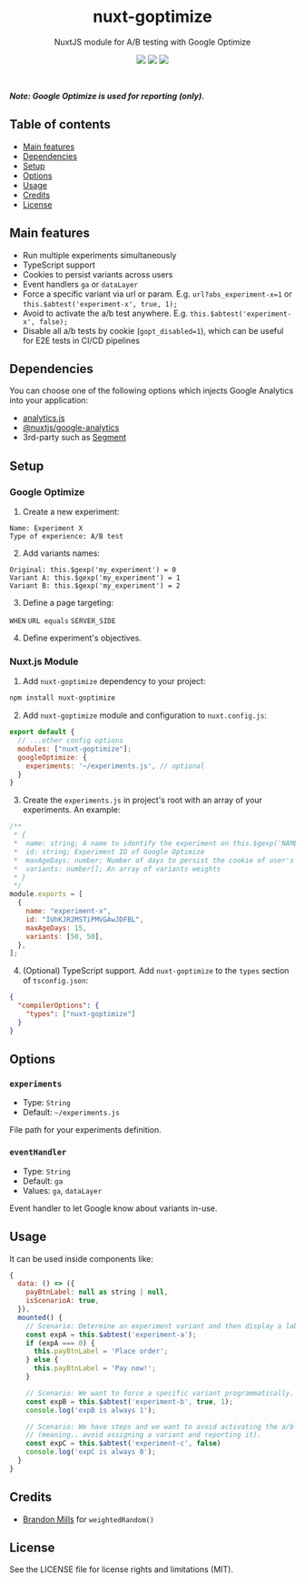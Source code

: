 <h1 align="center">
  nuxt-goptimize
</h1>
<p align="center">
  NuxtJS module for A/B testing with Google Optimize<br />
</p>

<p align="center">
  <a href="https://www.npmjs.com/package/nuxt-goptimize"><img src="https://img.shields.io/npm/v/nuxt-goptimize?style=flat-square"></a> <a href="https://www.npmjs.com/package/nuxt-goptimize"><img src="https://img.shields.io/npm/dt/nuxt-goptimize?style=flat-square"></a> <a href="#"><img src="https://img.shields.io/github/license/dogchef-be/nuxt-goptimize?style=flat-square"></a>
</p>
<br />

**_Note: Google Optimize is used for reporting (only)._**

## Table of contents

- [Main features](#main-features)
- [Dependencies](#dependencies)
- [Setup](#setup)
- [Options](#options)
- [Usage](#usage)
- [Credits](#credits)
- [License](#license)

## Main features

- Run multiple experiments simultaneously
- TypeScript support
- Cookies to persist variants across users
- Event handlers `ga` or `dataLayer`
- Force a specific variant via url or param. E.g. `url?abs_experiment-x=1` or `this.$abtest('experiment-x', true, 1);`
- Avoid to activate the a/b test anywhere. E.g. `this.$abtest('experiment-x', false);`
- Disable all a/b tests by cookie (`gopt_disabled=1`), which can be useful for E2E tests in CI/CD pipelines

## Dependencies

You can choose one of the following options which injects Google Analytics into your application:

- [analytics.js](https://developers.google.com/analytics/devguides/collection/analyticsjs)
- [@nuxtjs/google-analytics](https://github.com/nuxt-community/gooogle-analytics-module)
- 3rd-party such as [Segment](https://segment.com)

## Setup

### Google Optimize

1. Create a new experiment:

```
Name: Experiment X
Type of experience: A/B test
```

2. Add variants names:

```
Original: this.$gexp('my_experiment') = 0
Variant A: this.$gexp('my_experiment') = 1
Variant B: this.$gexp('my_experiment') = 2
```

3. Define a page targeting:

`WHEN` `URL equals` `SERVER_SIDE`

4. Define experiment's objectives.

### Nuxt.js Module

1. Add `nuxt-goptimize` dependency to your project:

```bash
npm install nuxt-goptimize
```

2. Add `nuxt-goptimize` module and configuration to `nuxt.config.js`:

```js
export default {
  // ...other config options
  modules: ["nuxt-goptimize"];
  googleOptimize: {
    experiments: '~/experiments.js', // optional
  }
}
```

3. Create the `experiments.js` in project's root with an array of your experiments. An example:

```js
/**
 * {
 *  name: string; A name to identify the experiment on this.$gexp('NAME_HERE')
 *  id: string; Experiment ID of Google Optimize
 *  maxAgeDays: number; Number of days to persist the cookie of user's active variant
 *  variants: number[]; An array of variants weights
 * }
 */
module.exports = [
  {
    name: "experiment-x",
    id: "IUhKJR2MSTiPMVGAwJDFBL",
    maxAgeDays: 15,
    variants: [50, 50],
  },
];
```

4. (Optional) TypeScript support. Add `nuxt-goptimize` to the `types` section of `tsconfig.json`:

```json
{
  "compilerOptions": {
    "types": ["nuxt-goptimize"]
  }
}
```

## Options

### `experiments`

- Type: `String`
- Default: `~/experiments.js`

File path for your experiments definition.

### `eventHandler`

- Type: `String`
- Default: `ga`
- Values: `ga`, `dataLayer`

Event handler to let Google know about variants in-use.

## Usage

It can be used inside components like:

```js
{
  data: () => ({
    payBtnLabel: null as string | null,
    isScenarioA: true,
  }),
  mounted() {
    // Scenario: Determine an experiment variant and then display a label depending on it.
    const expA = this.$abtest('experiment-a');
    if (expA === 0) {
      this.payBtnLabel = 'Place order';
    } else {
      this.payBtnLabel = 'Pay now!';
    }

    // Scenario: We want to force a specific variant programmatically.
    const expB = this.$abtest('experiment-b', true, 1);
    console.log('expB is always 1');

    // Scenario: We have steps and we want to avoid activating the a/b test in any step
    // (meaning.. avoid assigning a variant and reporting it).
    const expC = this.$abtest('experiment-c', false)
    console.log('expC is always 0');
  }
}
```

## Credits

- [Brandon Mills](https://github.com/btmills) for `weightedRandom()`

## License

See the LICENSE file for license rights and limitations (MIT).
